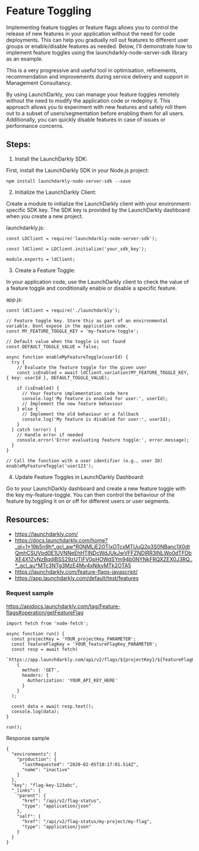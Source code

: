 # Feature Toggling

Implementing feature toggles or feature flags allows you to control the release of new features in your application without the need for code deployments. This can help you gradually roll out features to different user groups or enable/disable features as needed. Below, I'll demonstrate how to implement feature toggles using the launchdarkly-node-server-sdk library as an example.

This is a very progressive and useful tool in optimisation, refinements, recommendation and improvements during service delivery and support in Management Consultancy.

By using LaunchDarkly, you can manage your feature toggles remotely without the need to modify the application code or redeploy it. This approach allows you to experiment with new features and safely roll them out to a subset of users/segmentation before enabling them for all users. Additionally, you can quickly disable features in case of issues or performance concerns.

## Steps:

1. Install the LaunchDarkly SDK:

First, install the LaunchDarkly SDK in your Node.js project:

```
npm install launchdarkly-node-server-sdk --save

```

2. Initialize the LaunchDarkly Client:
   
Create a module to initialize the LaunchDarkly client with your environment-specific SDK key. The SDK key is provided by the LaunchDarkly dashboard when you create a new project.

launchdarkly.js:

```
const LDClient = require('launchdarkly-node-server-sdk');

const ldClient = LDClient.initialize('your_sdk_key');

module.exports = ldClient;

```

3. Create a Feature Toggle:
   
In your application code, use the LaunchDarkly client to check the value of a feature toggle and conditionally enable or disable a specific feature.

app.js:

```
const ldClient = require('./launchdarkly');

// Feature toggle key. Store this as part of an environmental variable. Dont expose in the application code.
const MY_FEATURE_TOGGLE_KEY = 'my-feature-toggle';

// Default value when the toggle is not found
const DEFAULT_TOGGLE_VALUE = false;

async function enableMyFeatureToggle(userId) {
  try {
    // Evaluate the feature toggle for the given user
    const isEnabled = await ldClient.variation(MY_FEATURE_TOGGLE_KEY, { key: userId }, DEFAULT_TOGGLE_VALUE);

    if (isEnabled) {
      // Your feature implementation code here
      console.log('My feature is enabled for user:', userId);
      // Implement the new feature behaviour
    } else {
      // Implement the old behaviour or a fallback
      console.log('My feature is disabled for user:', userId);
    }
  } catch (error) {
    // Handle error if needed
    console.error('Error evaluating feature toggle:', error.message);
  }
}

// Call the function with a user identifier (e.g., user ID)
enableMyFeatureToggle('user123');

```

4. Update Feature Toggles in LaunchDarkly Dashboard:

 Go to your LaunchDarkly dashboard and create a new feature toggle with the key my-feature-toggle. You can then control the behaviour of the feature by toggling it on or off for different users or user segments.

## Resources:

 - https://launchdarkly.com/
 - https://docs.launchdarkly.com/home?_gl=1*19b5n9h*_gcl_aw*R0NMLjE2OTIxOTcxMTUuQ2p3S0NBanc1X0dtQmhCSUVpd0E1UVNNeEhHTlNDcWdJUkJwVFFZNDlRR3lNLWo0dTFDbXE4X1ZyNzBqdlBSS29zUTlFV0pHOWdSYm94b0NYNkFRQXZEX0J3RQ..*_gcl_au*MTc3NTg3MzE4My4xNjkyMTk2OTA5
 - https://launchdarkly.com/feature-flags-javascript/
 - https://app.launchdarkly.com/default/test/features



### Request sample

https://apidocs.launchdarkly.com/tag/Feature-flags#operation/getFeatureFlag

```
import fetch from 'node-fetch';

async function run() {
  const projectKey = 'YOUR_projectKey_PARAMETER';
  const featureFlagKey = 'YOUR_featureFlagKey_PARAMETER';
  const resp = await fetch(
    `https://app.launchdarkly.com/api/v2/flags/${projectKey}/${featureFlagKey}`,
    {
      method: 'GET',
      headers: {
        Authorization: 'YOUR_API_KEY_HERE'
      }
    }
  );

  const data = await resp.text();
  console.log(data);
}

run();
```


Response sample

```
{
  "environments": {
    "production": {
      "lastRequested": "2020-02-05T18:17:01.514Z",
      "name": "inactive"
    }
  },
  "key": "flag-key-123abc",
  "_links": {
    "parent": {
      "href": "/api/v2/flag-status",
      "type": "application/json"
    },
    "self": {
      "href": "/api/v2/flag-status/my-project/my-flag",
      "type": "application/json"
    }
  }
}

```
